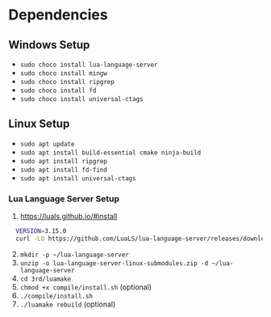 # Dependencies

## Windows Setup

* `sudo choco install lua-language-server`
* `sudo choco install mingw`
* `sudo choco install ripgrep` 
* `sudo choco install fd`
* `sudo choco install universal-ctags`

## Linux Setup

* `sudo apt update`
* `sudo apt install build-essential cmake ninja-build`
* `sudo apt install ripgrep`
* `sudo apt install fd-find`
* `sudo apt install universal-ctags`

### Lua Language Server Setup
1. https://luals.github.io/#install
 ```bash
   VERSION=3.15.0
   curl -LO https://github.com/LuaLS/lua-language-server/releases/download/${VERSION}/lua-language-server-${VERSION}-submodules.zip
 ```
2. `mkdir -p ~/lua-language-server`
3. `unzip -o lua-language-server-linux-submodules.zip -d ~/lua-language-server`
4. `cd 3rd/luamake`
5. `chmod +x compile/install.sh` (optional)
6. `./compile/install.sh`
7. `./luamake rebuild` (optional)
